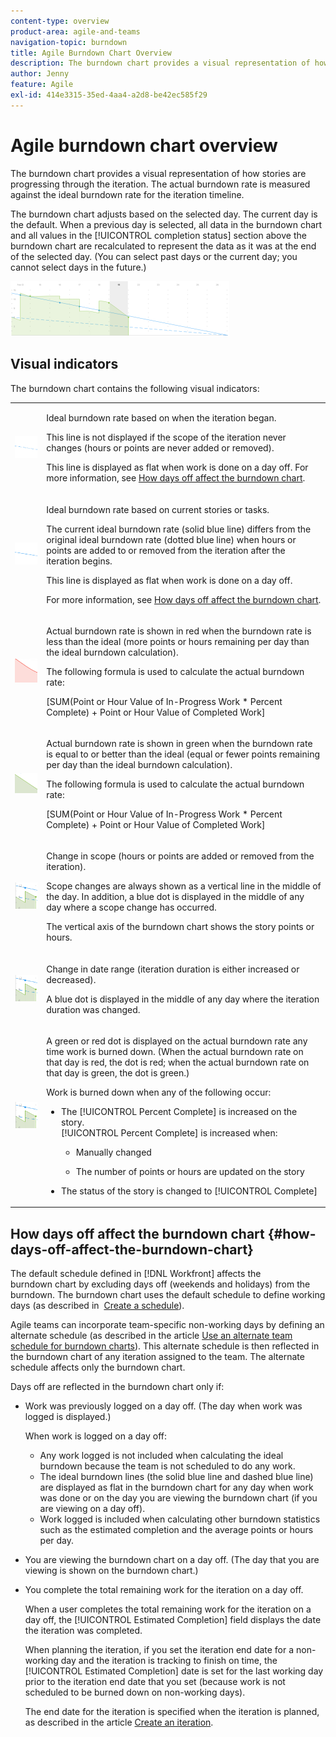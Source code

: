 ```yaml
---
content-type: overview
product-area: agile-and-teams
navigation-topic: burndown
title: Agile Burndown Chart Overview
description: The burndown chart provides a visual representation of how stories are progressing through the iteration or project . The actual burndown rate is measured against the ideal burndown rate for the iteration or project timeline.
author: Jenny
feature: Agile
exl-id: 414e3315-35ed-4aa4-a2d8-be42ec585f29
---
```

# Agile burndown chart overview

The burndown chart provides a visual representation of how stories are progressing through the iteration. The actual burndown rate is measured against the ideal burndown rate for the iteration timeline.

The burndown chart adjusts based on the selected day. The current day is the default. When a previous day is selected, all data in the burndown chart and all values in the [!UICONTROL completion status] section above the burndown chart are recalculated to represent the data as it was at the end of the selected day. (You can select past days or the current day; you cannot select days in the future.)

![](assets/agile-iteration-burndown-350x88.png)

## Visual indicators

The burndown chart contains the following visual indicators:

<table style="table-layout:auto"> 
 <col> 
 <col> 
 <tbody> 
  <tr> 
   <td role="rowheader"> <img src="assets/agile-iteration-burndown-dottedblue.png" alt="Ideal burndown rate beginning"> </td> 
   <td> <p>Ideal burndown rate based on when the iteration began.</p> <p>This line is not displayed if the scope of the iteration never changes (hours or points are never added or removed).</p> <p>This line is displayed as flat when work is done on a day off. For more information, see <a title="Using the Agile Burndown Chart" href="#how-days-off-affect-the-burndown-chart" class="MCXref xref">How days off affect the burndown chart</a>.</p> </td> 
  </tr> 
  <tr> 
   <td role="rowheader"> <img src="assets/agile-iteration-burndown-solidblue.png" alt="Ideal burndown rate on stories or tasks"> </td> 
   <td> <p>Ideal burndown rate based on current stories or tasks.</p> <p>The current ideal burndown rate (solid blue line) differs from the original ideal burndown rate (dotted blue line) when hours or points are added to or removed from the iteration after the iteration begins.</p> <p>This line is displayed as flat when work is done on a day off.</p> <p>For more information, see <a title="Using the Agile Burndown Chart" href="#how-days-off-affect-the-burndown-chart" class="MCXref xref">How days off affect the burndown chart</a>.</p> </td> 
  </tr> 
  <tr> 
   <td role="rowheader"> <img src="assets/agile-iteration-burndown-red.png" alt="Actual burndown rate in red"> </td> 
   <td> <p>Actual burndown rate is shown in red when the burndown rate is less than the ideal (more points or hours remaining per day than the ideal burndown calculation).</p> <p>The following formula is used to calculate the actual burndown rate:</p> <p>[SUM(Point or Hour Value of In-Progress Work * Percent Complete) + Point or Hour Value of Completed Work]</p> </td> 
  </tr> 
  <tr> 
   <td role="rowheader"> <img src="assets/agile-iteration-burndown-green.png" alt="Actual burndown rate in green"> </td> 
   <td> <p>Actual burndown rate is shown in green when the burndown rate is equal to or better than the ideal (equal or fewer points remaining per day than the ideal burndown calculation).</p> <p>The following formula is used to calculate the actual burndown rate:</p> <p>[SUM(Point or Hour Value of In-Progress Work * Percent Complete) + Point or Hour Value of Completed Work]</p> </td> 
  </tr> 
  <tr> 
   <td role="rowheader"> <img src="assets/agile-iteration-burndown-scope.png" alt="Change in scope"> </td> 
   <td> <p>Change in scope (hours or points are added or removed from the iteration).</p> <p>Scope changes are always shown as a vertical line in the middle of the day. In addition, a blue dot is displayed in the middle of any day where a scope change has occurred.</p> <p>The vertical axis of the burndown chart shows the story points or hours.</p> </td> 
  </tr> 
  <tr> 
   <td role="rowheader"> <img src="assets/agile-iteration-burndown-scope.png" alt="Change in date range"> </td> 
   <td> <p>Change in date range (iteration duration is either increased or decreased).</p> <p>A blue dot is displayed in the middle of any day where the iteration duration was changed.</p> </td> 
  </tr> 
  <tr> 
   <td role="rowheader"> <img src="assets/agile-iteration-burndown-scope.png" alt="Geen dot for work burned down"> </td> 
   <td> <p>A green or red dot is displayed on the actual burndown rate any time work is burned down. (When the actual burndown rate on that day is red, the dot is red; when the actual burndown rate on that day is green, the dot is green.)</p> <p>Work is burned down when any of the following occur:</p> 
    <ul> 
     <li> The [!UICONTROL Percent Complete] is increased on the story.<br>[!UICONTROL Percent Complete] is increased when: 
      <ul> 
       <li> <p>Manually changed</p> </li> 
       <li> <p>The number of points or hours are updated on the story</p> </li> 
      </ul></li>  
     <li>The status of the story is changed to [!UICONTROL Complete]</li> 
    </ul> </td> 
  </tr> 
 </tbody> 
</table>

## How days off affect the burndown chart {#how-days-off-affect-the-burndown-chart}

The default schedule defined in [!DNL Workfront] affects the burndown&nbsp;chart&nbsp;by excluding days off (weekends and holidays) from the burndown. The burndown chart uses the&nbsp;default schedule to define working days (as described in&nbsp; [Create a schedule](../../../administration-and-setup/set-up-workfront/configure-timesheets-schedules/create-schedules.md)).

Agile teams can incorporate team-specific non-working days by defining&nbsp;an alternate schedule (as described in the article [Use an alternate team schedule for burndown charts](../../../agile/use-scrum-in-an-agile-team/burndown/use-alt-team-schedule-burndown-charts.md)). This alternate schedule is then reflected in the burndown chart of any iteration assigned to the team. The alternate schedule affects only the burndown chart.

Days off are reflected in the burndown chart only if:

* Work was previously logged on a day off. (The day when work was logged is displayed.)

   When work is logged on a day off:

   * Any work logged is not included when calculating&nbsp;the ideal burndown because the team is not scheduled to do any work.
   * The ideal burndown lines (the solid blue line and dashed blue line) are displayed as flat in the burndown chart for any day when work was done or on the day you are viewing the burndown chart (if you are viewing on a day off).
   * Work logged is included when calculating other burndown statistics such as the&nbsp;estimated completion and the average points or hours per day.

* You are viewing the burndown chart on a day off. (The day that you are viewing is shown on the burndown chart.)
* You complete the total remaining work for the iteration on a day off.

   When a user completes the total remaining work for the iteration on a day off, the [!UICONTROL Estimated Completion] field displays the date the iteration was completed.

   When planning the iteration, if you set the iteration end date for a non-working day and the iteration is tracking to finish on time, the [!UICONTROL Estimated Completion] date is set for the last working day prior to the iteration end date that you set (because work is not scheduled to be burned down on non-working days).

   The end date for the iteration is specified when the iteration is planned, as described in the article [Create an iteration](../../../agile/use-scrum-in-an-agile-team/iterations/create-an-iteration.md).
